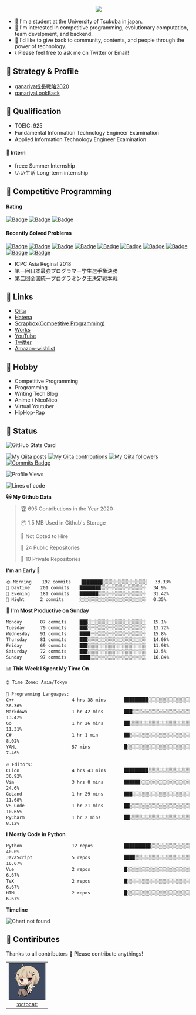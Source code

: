 <!-- 
```bash
$ docker run --rm ganariya/ganariya:ascii

  __ _  __ _ _ __   __ _ _ __(_)_   _  __ _
 / _` |/ _` | '_ \ / _` | '__| | | | |/ _` |
| (_| | (_| | | | | (_| | |  | | |_| | (_| |
 \__, |\__,_|_| |_|\__,_|_|  |_|\__, |\__,_|
 |___/                          |___/

``` -->

<div align="center">
  <img src="https://media1.tenor.com/images/231ed5e3ad49ebbfd3770031cc1b3f75/tenor.gif?itemid=7432079"/>
</div>

- 🏫 I'm a student at the University of Tsukuba in japan.
- 🌱 I'm interested in competitive programming, evolutionary computation, team develpment, and backend.
- 💖 I'd like to give back to community, contents, and people through the power of technology.
- 📞 Please feel free to ask me on Twitter or Email!

## 🐾 Strategy & Profile

- [ganariya成長戦略2020](https://docs.google.com/presentation/d/1miXe07Y9XukI6bwbh8q4TjisLdw-n51e3prdmfTTCgY/edit)
- [ganariyaLookBack](https://drive.google.com/drive/folders/16P73HK-dLVChC2ivkYosRIY9bT6VXmaC?usp=sharing)

## 🐾 Qualification

- TOEIC: 925
- Fundamental Information Technology Engineer Examination　
- Applied Information Technology Engineer Examination

#### 🐾 Intern

- freee Summer Internship
- いい生活 Long-term internship


## 🐾 Competitive Programming

#### Rating

[![Badge](https://cp-logo.vercel.app/atcoder/ganariya2525)](https://atcoder.jp/users/ganariya2525) [![Badge](https://cp-logo.vercel.app/codeforces/ganariya)](https://codeforces.com/profile/ganariya) [![Badge](https://cp-logo.vercel.app/yukicoder/ganariya)](https://yukicoder.me/users/3037)

<!--START_SECTION:custom_action-->
#### Recently Solved Problems
[![Badge](https://img.shields.io/static/v1?label=ABC179F%20600&message=AC&color=brightgreen)](https://atcoder.jp/contests/abc179/submissions/16905912)
[![Badge](https://img.shields.io/static/v1?label=ABC179D%20400&message=AC&color=brightgreen)](https://atcoder.jp/contests/abc179/submissions/16901128)
[![Badge](https://img.shields.io/static/v1?label=ABC179D%20400&message=AC&color=brightgreen)](https://atcoder.jp/contests/abc179/submissions/16901089)
[![Badge](https://img.shields.io/static/v1?label=ABC179C%20300&message=AC&color=brightgreen)](https://atcoder.jp/contests/abc179/submissions/16900765)
[![Badge](https://img.shields.io/static/v1?label=ABC179C%20300&message=AC&color=brightgreen)](https://atcoder.jp/contests/abc179/submissions/16900728)
[![Badge](https://img.shields.io/static/v1?label=ABC179D%200&message=TLE&color=yellow)](https://atcoder.jp/contests/abc179/submissions/16889080)
[![Badge](https://img.shields.io/static/v1?label=ABC179F%20600&message=AC&color=brightgreen)](https://atcoder.jp/contests/abc179/submissions/16886782)
[![Badge](https://img.shields.io/static/v1?label=ABC179E%20500&message=AC&color=brightgreen)](https://atcoder.jp/contests/abc179/submissions/16882979)
[![Badge](https://img.shields.io/static/v1?label=ABC179E%200&message=WA&color=yellow)](https://atcoder.jp/contests/abc179/submissions/16882779)
[![Badge](https://img.shields.io/static/v1?label=ABC179E%200&message=WA&color=yellow)](https://atcoder.jp/contests/abc179/submissions/16882077)

<!--END_SECTION:custom_action-->

- ICPC Asia Reginal 2018
- 第一回日本最強プログラマー学生選手権決勝
- 第二回全国統一プログラミング王決定戦本戦


## 🐾 Links

- [Qiita](https://qiita.com/ganariya)
- [Hatena](https://ganariya.hatenablog.com/)
- [Scrapbox(Competitive Programming)](https://scrapbox.io/ganariya/)
- [Works](https://ganariya.github.io/works/)
- [YouTube](https://www.youtube.com/channel/UCPTKMrRhOSf30v59Ktbpl1A)
- [Twitter](https://twitter.com/ganariya)
- [Amazon-wishlist](https://www.amazon.co.jp/hz/wishlist/ls/7297J1ZN3DSH)

## 🐾 Hobby

- Competitive Programming
- Programming
- Writing Tech Blog
- Anime / NicoNico
- Virtual Youtuber
- HipHop-Rap

## 🐾 Status

![GitHub Stats Card](https://github-readme-stats.vercel.app/api?username=Ganariya&count_private=true&show_icons=true&theme=dracula)


[![My Qiita posts](https://qiita-badge.apiapi.app/s/ganariya/posts.svg)](http://qiita.com/ganariya) 
[![My Qiita contributions](https://qiita-badge.apiapi.app/s/ganariya/contributions.svg)](http://qiita.com/ganariya) [![My Qiita followers](https://qiita-badge.apiapi.app/s/ganariya/followers.svg)](http://qiita.com/ganariya) [![Commits Badge](https://badges.pufler.dev/commits/monthly/Ganariya)](https://github.com/Ganariya)

<!--START_SECTION:waka-->
![Profile Views](http://img.shields.io/badge/Profile%20Views-232-blue)

![Lines of code](https://img.shields.io/badge/From%20Hello%20World%20I%27ve%20Written-6.1%20million%20lines%20of%20code-blue)

**🐱 My Github Data** 

> 🏆 695 Contributions in the Year 2020
 > 
> 📦 1.5 MB Used in Github's Storage 
 > 
> 🚫 Not Opted to Hire
 > 
> 📜 24 Public Repositories
 > 
> 🔑 10 Private Repositories 

**I'm an Early 🐤** 

```text
🌞 Morning    192 commits    ████████░░░░░░░░░░░░░░░░░   33.33% 
🌆 Daytime    201 commits    ████████░░░░░░░░░░░░░░░░░   34.9% 
🌃 Evening    181 commits    ███████░░░░░░░░░░░░░░░░░░   31.42% 
🌙 Night      2 commits      ░░░░░░░░░░░░░░░░░░░░░░░░░   0.35%

```
📅 **I'm Most Productive on Sunday** 

```text
Monday       87 commits     ███░░░░░░░░░░░░░░░░░░░░░░   15.1% 
Tuesday      79 commits     ███░░░░░░░░░░░░░░░░░░░░░░   13.72% 
Wednesday    91 commits     ████░░░░░░░░░░░░░░░░░░░░░   15.8% 
Thursday     81 commits     ███░░░░░░░░░░░░░░░░░░░░░░   14.06% 
Friday       69 commits     ███░░░░░░░░░░░░░░░░░░░░░░   11.98% 
Saturday     72 commits     ███░░░░░░░░░░░░░░░░░░░░░░   12.5% 
Sunday       97 commits     ████░░░░░░░░░░░░░░░░░░░░░   16.84%

```


📊 **This Week I Spent My Time On** 

```text
⌚︎ Time Zone: Asia/Tokyo

💬 Programming Languages: 
C++                      4 hrs 38 mins       █████████░░░░░░░░░░░░░░░░   36.36% 
Markdown                 1 hr 42 mins        ███░░░░░░░░░░░░░░░░░░░░░░   13.42% 
Go                       1 hr 26 mins        ██░░░░░░░░░░░░░░░░░░░░░░░   11.31% 
C#                       1 hr 1 min          ██░░░░░░░░░░░░░░░░░░░░░░░   8.02% 
YAML                     57 mins             █░░░░░░░░░░░░░░░░░░░░░░░░   7.46%

🔥 Editors: 
CLion                    4 hrs 43 mins       █████████░░░░░░░░░░░░░░░░   36.92% 
Vim                      3 hrs 8 mins        ██████░░░░░░░░░░░░░░░░░░░   24.6% 
GoLand                   1 hr 29 mins        ███░░░░░░░░░░░░░░░░░░░░░░   11.68% 
VS Code                  1 hr 21 mins        ██░░░░░░░░░░░░░░░░░░░░░░░   10.65% 
PyCharm                  1 hr 2 mins         ██░░░░░░░░░░░░░░░░░░░░░░░   8.12%

```

**I Mostly Code in Python** 

```text
Python                   12 repos            ██████████░░░░░░░░░░░░░░░   40.0% 
JavaScript               5 repos             ████░░░░░░░░░░░░░░░░░░░░░   16.67% 
Vue                      2 repos             █░░░░░░░░░░░░░░░░░░░░░░░░   6.67% 
TeX                      2 repos             █░░░░░░░░░░░░░░░░░░░░░░░░   6.67% 
HTML                     2 repos             █░░░░░░░░░░░░░░░░░░░░░░░░   6.67%

```


**Timeline**

![Chart not found](https://github.com/Ganariya/Ganariya/blob/master/charts/bar_graph.png) 


<!--END_SECTION:waka-->

## 🐾 Contiributes

Thanks to all contributors 🎉
Please contribute anythings!

<table>
  <tr>
    <td align="center"><a href="https://github.com/Ganariya"><img src="https://github.com/Ganariya/Ganariya/blob/master/ganariya.png?raw=true" width="100px;" alt="ganariya"/><br /><a href="https://github.com/Ganariya" title="Code">:octocat: </a></a></td>
  </tr>
</table>








